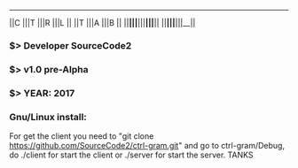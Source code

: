 ____ ____ ____ ____     ____ ____ ____
||C |||T |||R |||L ||   ||T |||A |||B ||
||__|||__|||__|||__||   ||__|||__|||__||



### $> Developer SourceCode2
### $> v1.0 pre-Alpha
### $> YEAR: 2017


### Gnu/Linux install:
For get the client you need to "git clone https://github.com/SourceCode2/ctrl-gram.git" and go to ctrl-gram/Debug, do ./client for start the client or ./server for start the server.
TANKS
